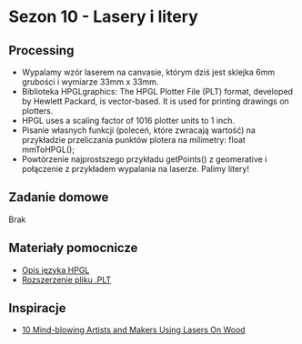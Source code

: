 # Sezon 10 - Lasery i litery

## Processing
- Wypalamy wzór laserem na canvasie, którym dziś jest sklejka 6mm grubości i wymiarze 33mm x 33mm.
- Biblioteka HPGLgraphics:
The HPGL Plotter File (PLT) format, developed by Hewlett Packard, is vector-based. It is used for printing drawings on plotters. 
- HPGL uses a scaling factor of 1016 plotter units to 1 inch.
- Pisanie własnych funkcji (poleceń, które zwracają wartość) na przykładzie przeliczania punktów plotera na milimetry: float mmToHPGL();
- Powtórzenie najprostszego przykładu getPoints() z geomerative i połączenie z przykładem wypalania na laserze. Palimy litery!

## Zadanie domowe
Brak

## Materiały pomocnicze
- [Opis języka HPGL](https://en.wikipedia.org/wiki/HP-GL)
- [Rozszerzenie pliku .PLT](https://file.org/extension/plt)

## Inspiracje
- [10 Mind-blowing Artists and Makers Using Lasers On Wood](https://aplazer.com/10-mind-blowing-artists-and-makers-using-lasers-on-wood/)